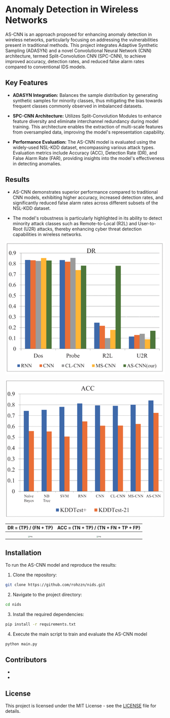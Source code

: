 # Anomaly Detection in Wireless Networks 

AS-CNN is an approach proposed for enhancing anomaly detection in wireless networks, particularly focusing on addressing the vulnerabilities present in traditional methods. This project integrates Adaptive Synthetic Sampling (ADASYN) and a novel Convolutional Neural Network (CNN) architecture, termed Split-Convolution CNN (SPC-CNN), to achieve improved accuracy, detection rates, and reduced false alarm rates compared to conventional IDS models.

## Key Features

- **ADASYN Integration:** Balances the sample distribution by generating synthetic samples for minority classes, thus mitigating the bias towards frequent classes commonly observed in imbalanced datasets.

- **SPC-CNN Architecture:** Utilizes Split-Convolution Modules to enhance feature diversity and eliminate interchannel redundancy during model training. This architecture enables the extraction of multi-scale features from oversampled data, improving the model's representation capability.

- **Performance Evaluation:** The AS-CNN model is evaluated using the widely-used NSL-KDD dataset, encompassing various attack types. Evaluation metrics include Accuracy (ACC), Detection Rate (DR), and False Alarm Rate (FAR), providing insights into the model's effectiveness in detecting anomalies.

## Results

- AS-CNN demonstrates superior performance compared to traditional CNN models, exhibiting higher accuracy, increased detection rates, and significantly reduced false alarm rates across different subsets of the NSL-KDD dataset.

- The model's robustness is particularly highlighted in its ability to detect minority attack classes such as Remote-to-Local (R2L) and User-to-Root (U2R) attacks, thereby enhancing cyber threat detection capabilities in wireless networks.


![dr](images/dr.png)

![acc](images/acc.png)

|                    DR = {TP} / {FN + TP}                     |            ACC = {TN + TP} / {TN + FN + TP + FP}             |
| :----------------------------------------------------------: | :----------------------------------------------------------: |
| <img src="https://cdn.gamma.app/g4483bacmc95lyd/04461533c602462191c437a482cbaf27/original/dr.png" alt="img" style="zoom: 33%;" /> | <img src="https://cdn.gamma.app/g4483bacmc95lyd/abcf02fea09d44e9b5608c88e2e66f35/original/acc.png" alt="img" style="zoom:33%;" /> |

## Installation

To run the AS-CNN model and reproduce the results:

1. Clone the repository:

```bash
git clone https://github.com/rohzzn/nids.git
```

2. Navigate to the project directory:

```bash
cd nids
```

3. Install the required dependencies:

```bash
pip install -r requirements.txt
```

4. Execute the main script to train and evaluate the AS-CNN model

```bash
python main.py
```

## Contributors

- 
- 


## License

This project is licensed under the MIT License - see the [LICENSE](LICENSE) file for details.